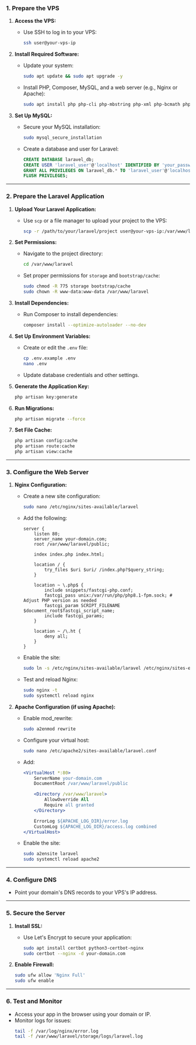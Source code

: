 ### **1. Prepare the VPS**

1. **Access the VPS:**

   - Use SSH to log in to your VPS:
     ```bash
     ssh user@your-vps-ip
     ```

2. **Install Required Software:**

   - Update your system:
     ```bash
     sudo apt update && sudo apt upgrade -y
     ```
   - Install PHP, Composer, MySQL, and a web server (e.g., Nginx or Apache):
     ```bash
     sudo apt install php php-cli php-mbstring php-xml php-bcmath php-curl php-zip unzip mysql-server nginx composer -y
     ```

3. **Set Up MySQL:**
   - Secure your MySQL installation:
     ```bash
     sudo mysql_secure_installation
     ```
   - Create a database and user for Laravel:
     ```sql
     CREATE DATABASE laravel_db;
     CREATE USER 'laravel_user'@'localhost' IDENTIFIED BY 'your_password';
     GRANT ALL PRIVILEGES ON laravel_db.* TO 'laravel_user'@'localhost';
     FLUSH PRIVILEGES;
     ```

---

### **2. Prepare the Laravel Application**

1. **Upload Your Laravel Application:**

   - Use `scp` or a file manager to upload your project to the VPS:
     ```bash
     scp -r /path/to/your/laravel/project user@your-vps-ip:/var/www/laravel
     ```

2. **Set Permissions:**

   - Navigate to the project directory:
     ```bash
     cd /var/www/laravel
     ```
   - Set proper permissions for `storage` and `bootstrap/cache`:
     ```bash
     sudo chmod -R 775 storage bootstrap/cache
     sudo chown -R www-data:www-data /var/www/laravel
     ```

3. **Install Dependencies:**

   - Run Composer to install dependencies:
     ```bash
     composer install --optimize-autoloader --no-dev
     ```

4. **Set Up Environment Variables:**

   - Create or edit the `.env` file:
     ```bash
     cp .env.example .env
     nano .env
     ```
   - Update database credentials and other settings.

5. **Generate the Application Key:**

   ```bash
   php artisan key:generate
   ```

6. **Run Migrations:**

   ```bash
   php artisan migrate --force
   ```

7. **Set File Cache:**
   ```bash
   php artisan config:cache
   php artisan route:cache
   php artisan view:cache
   ```

---

### **3. Configure the Web Server**

1. **Nginx Configuration:**

   - Create a new site configuration:
     ```bash
     sudo nano /etc/nginx/sites-available/laravel
     ```
   - Add the following:

     ```nginx
     server {
         listen 80;
         server_name your-domain.com;
         root /var/www/laravel/public;

         index index.php index.html;

         location / {
             try_files $uri $uri/ /index.php?$query_string;
         }

         location ~ \.php$ {
             include snippets/fastcgi-php.conf;
             fastcgi_pass unix:/var/run/php/php8.1-fpm.sock; # Adjust PHP version as needed
             fastcgi_param SCRIPT_FILENAME $document_root$fastcgi_script_name;
             include fastcgi_params;
         }

         location ~ /\.ht {
             deny all;
         }
     }
     ```

   - Enable the site:

     ```bash
     sudo ln -s /etc/nginx/sites-available/laravel /etc/nginx/sites-enabled/
     ```

   - Test and reload Nginx:
     ```bash
     sudo nginx -t
     sudo systemctl reload nginx
     ```

2. **Apache Configuration (if using Apache):**

   - Enable mod_rewrite:
     ```bash
     sudo a2enmod rewrite
     ```
   - Configure your virtual host:
     ```bash
     sudo nano /etc/apache2/sites-available/laravel.conf
     ```
   - Add:

     ```apache
     <VirtualHost *:80>
         ServerName your-domain.com
         DocumentRoot /var/www/laravel/public

         <Directory /var/www/laravel>
             AllowOverride All
             Require all granted
         </Directory>

         ErrorLog ${APACHE_LOG_DIR}/error.log
         CustomLog ${APACHE_LOG_DIR}/access.log combined
     </VirtualHost>
     ```

   - Enable the site:
     ```bash
     sudo a2ensite laravel
     sudo systemctl reload apache2
     ```

---

### **4. Configure DNS**

- Point your domain's DNS records to your VPS's IP address.

---

### **5. Secure the Server**

1. **Install SSL:**

   - Use Let's Encrypt to secure your application:
     ```bash
     sudo apt install certbot python3-certbot-nginx
     sudo certbot --nginx -d your-domain.com
     ```

2. **Enable Firewall:**
   ```bash
   sudo ufw allow 'Nginx Full'
   sudo ufw enable
   ```

---

### **6. Test and Monitor**

- Access your app in the browser using your domain or IP.
- Monitor logs for issues:
  ```bash
  tail -f /var/log/nginx/error.log
  tail -f /var/www/laravel/storage/logs/laravel.log
  ```
